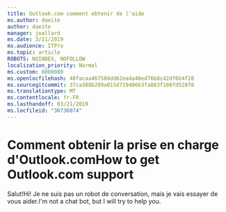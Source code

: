 ```yaml
---
title: Outlook.com comment obtenir de l'aide
ms.author: daeite
author: daeite
manager: joallard
ms.date: 3/21/2019
ms.audience: ITPro
ms.topic: article
ROBOTS: NOINDEX, NOFOLLOW
localization_priority: Normal
ms.custom: 8000080
ms.openlocfilehash: 40facaa467504dd62ea4a46ed76b8c42df6b4f28
ms.sourcegitcommit: 37ca388b299a015d719406b3fa083f108fd528f0
ms.translationtype: MT
ms.contentlocale: fr-FR
ms.lasthandoff: 03/21/2019
ms.locfileid: "30736074"
---
```

# <a name="how-to-get-outlookcom-support"></a><span data-ttu-id="b374e-102">Comment obtenir la prise en charge d'Outlook.com</span><span class="sxs-lookup"><span data-stu-id="b374e-102">How to get Outlook.com support</span></span>

<span data-ttu-id="b374e-103">Salut!</span><span class="sxs-lookup"><span data-stu-id="b374e-103">Hi!</span></span>
<span data-ttu-id="b374e-104">Je ne suis pas un robot de conversation, mais je vais essayer de vous aider.</span><span class="sxs-lookup"><span data-stu-id="b374e-104">I'm not a chat bot, but I will try to help you.</span></span>


